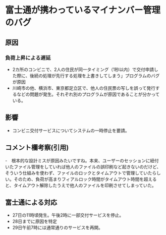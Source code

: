 # 富士通が携わっているマイナンバー管理のバグ
## 原因
### 負荷上昇による遅延
- 2カ所のコンビニで、2人の住民が同一タイミング（1秒以内）で交付申請した際に、後続の処理が先行する処理を上書きしてしまう」プログラムのバグが原因
- 川崎市の他、横浜市、東京都足立区で、他人の住民票の写しを誤って発行するなどの問題が発生。それぞれ別のプログラムが原因であることが分かっている。
## 影響
- コンビニ交付サービスについてシステムの一時停止を要請。
## コメント欄考察(引用)
-　根本的な設計ミスが原因みたいですね。本来、ユーザーのセッションに紐付いたファイル管理をしていれば他人のファイルの誤印刷など起きないのだけど、そういう仕組みを使わず、ファイルのロックとタイムアウトで管理していたらしい。そのため、負荷が高まりフィアルロック時間がタイムアウト時間を超えると、タイムアウト解除したうえで他人のファイルを印刷させてしまっていた。
## 富士通による対応
- 27日の11時頃発生。午後2時に一部交付サービスを停止。
- 28日までに原因を特定
- 29日午前7時には通常通りのサービスを再開。

